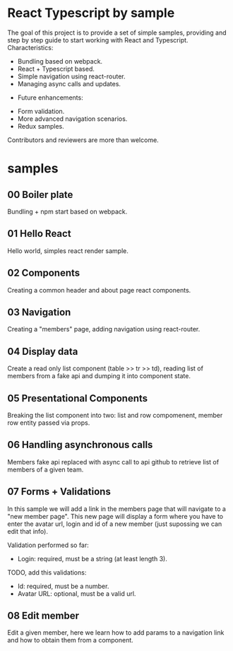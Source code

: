 # React Typescript by sample

The goal of this project is to provide a set of simple samples, providing and step by step guide to
start working with React and Typescript. Characteristics:

+ Bundling based on webpack.
+ React + Typescript based.
+ Simple navigation using react-router.
+ Managing async calls and updates.

- Future enhancements:

 + Form validation.
 + More advanced navigation scenarios.
 + Redux samples.

Contributors and reviewers are more than welcome.

# samples

## 00 Boiler plate

Bundling + npm start based on webpack.

## 01 Hello React

Hello world, simples react render sample.

## 02 Components

Creating a common header and about page react components.


## 03 Navigation

Creating a "members" page, adding navigation using react-router.


## 04 Display data

Create a read only list component (table >> tr >> td), reading list of members
from a fake api and dumping it into component state.

## 05 Presentational Components

Breaking the list component into two: list and row compomenent, member row
entity passed via props.

## 06 Handling asynchronous calls

Members fake api replaced with async call to api github to retrieve list of
members of a given team.

## 07 Forms + Validations

In this sample we will add a link in the members page that will navigate to a
"new member page". This new page will display a form where you have to enter
the avatar url, login and id of a new member (just supossing we can edit that info).

Validation performed so far:

* Login: required, must be a string (at least length 3).

TODO, add this validations:
* Id: required, must be a number.
* Avatar URL: optional, must be a valid url.

## 08 Edit member

Edit a given member, here we learn how to add params to a navigation link and
how to obtain them from a component.
